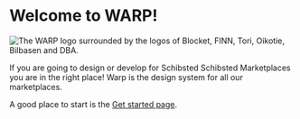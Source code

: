 # Welcome to WARP!

![The WARP logo surrounded by the logos of Blocket, FINN, Tori, Oikotie, Bilbasen and DBA. ](/warp-brands.png)

If you are going to design or develop for Schibsted Schibsted Marketplaces you are in the right place! Warp is the design system for all our marketplaces.

A good place to start is the [Get started page](/get-started/).
